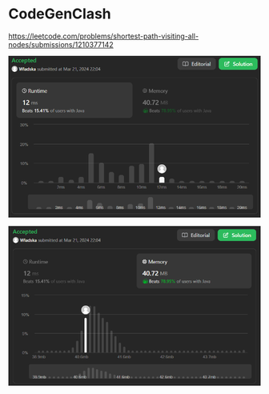 # CodeGenClash

https://leetcode.com/problems/shortest-path-visiting-all-nodes/submissions/1210377142

![runtime](./images/leetcodesummary/runtime.png)

![memory](./images/leetcodesummary/memory.png)